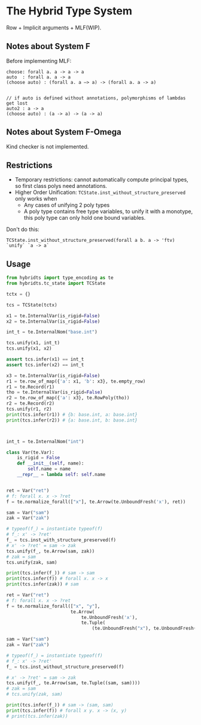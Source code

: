 # The Hybrid Type System

Row + Implicit arguments + MLF(WIP).  

## Notes about System F

Before implementing MLF:
```
choose: forall a. a -> a -> a
auto  : forall a. a -> a
(choose auto) : (forall a. a —> a) -> (forall a. a -> a)


// if auto is defined without annotations, polymorphisms of lambdas get lost
auto2 : a -> a
(choose auto) : (a -> a) -> (a -> a)  
```  

## Notes about System F-Omega

Kind checker is not implemented. 

## Restrictions

- Temporary restrictions: cannot automatically compute principal types, so first class polys need annotations.
- Higher Order Unification: `TCState.inst_without_structure_preserved` only works when
    - Any cases of unifying 2 poly types
    - A poly type contains free type variables, to unify it with a monotype, this poly type can only hold one bound variables.
   
Don't do this:
```shell script
TCState.inst_without_structure_preserved(forall a b. a -> 'ftv) `unify` `a -> a`
```
      
## Usage

```python
from hybridts import type_encoding as te
from hybridts.tc_state import TCState

tctx = {}

tcs = TCState(tctx)

x1 = te.InternalVar(is_rigid=False)
x2 = te.InternalVar(is_rigid=False)

int_t = te.InternalNom("base.int")

tcs.unify(x1, int_t)
tcs.unify(x1, x2)

assert tcs.infer(x1) == int_t
assert tcs.infer(x2) == int_t

x3 = te.InternalVar(is_rigid=False)
r1 = te.row_of_map({'a': x1, 'b': x3}, te.empty_row)
r1 = te.Record(r1)
tho = te.InternalVar(is_rigid=False)
r2 = te.row_of_map({'a': x3}, te.RowPoly(tho))
r2 = te.Record(r2)
tcs.unify(r1, r2)
print(tcs.infer(r1)) # {b: base.int, a: base.int}
print(tcs.infer(r2)) # {a: base.int, b: base.int}



int_t = te.InternalNom("int")

class Var(te.Var):
    is_rigid = False
    def __init__(self, name):
        self.name = name
    __repr__ = lambda self: self.name


ret = Var("ret")
# f: forall x. x -> ?ret
f = te.normalize_forall(["x"], te.Arrow(te.UnboundFresh('x'), ret))

sam = Var("sam")
zak = Var("zak")

# typeof(f_) = instantiate typeof(f)
# f_: x' -> ?ret'
f_ = tcs.inst_with_structure_preserved(f)
# x' -> ?ret' = sam -> zak
tcs.unify(f_, te.Arrow(sam, zak))
# zak = sam
tcs.unify(zak, sam)

print(tcs.infer(f_)) # sam -> sam
print(tcs.infer(f)) # forall x. x -> x
print(tcs.infer(zak)) # sam

ret = Var("ret")
# f: forall x. x -> ?ret
f = te.normalize_forall(["x", "y"],
                        te.Arrow(
                            te.UnboundFresh('x'),
                            te.Tuple(
                                (te.UnboundFresh("x"), te.UnboundFresh("y")))))

sam = Var("sam")
zak = Var("zak")

# typeof(f_) = instantiate typeof(f)
# f_: x' -> ?ret'
f_ = tcs.inst_without_structure_preserved(f)

# x' -> ?ret' = sam -> zak
tcs.unify(f_, te.Arrow(sam, te.Tuple((sam, sam))))
# zak = sam
# tcs.unify(zak, sam)

print(tcs.infer(f_)) # sam -> (sam, sam)
print(tcs.infer(f)) # forall x y. x -> (x, y)
# print(tcs.infer(zak))
```